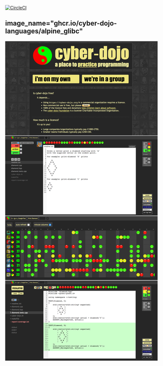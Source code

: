 [![CircleCI](https://circleci.com/gh/cyber-dojo-languages/csharp.svg?style=svg)](https://circleci.com/gh/cyber-dojo-languages/csharp)

## image_name="ghcr.io/cyber-dojo-languages/alpine_glibc"

![cyber-dojo.org home page](https://github.com/cyber-dojo/cyber-dojo/blob/master/shared/home_page_snapshot.png)